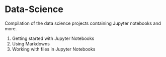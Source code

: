 # Data-Science
Compilation of the data science projects containing Jupyter notebooks and more. 
1. Getting started with Jupyter Notebooks
2. Using Markdowns
3. Working with files in Jupyter Notebooks
